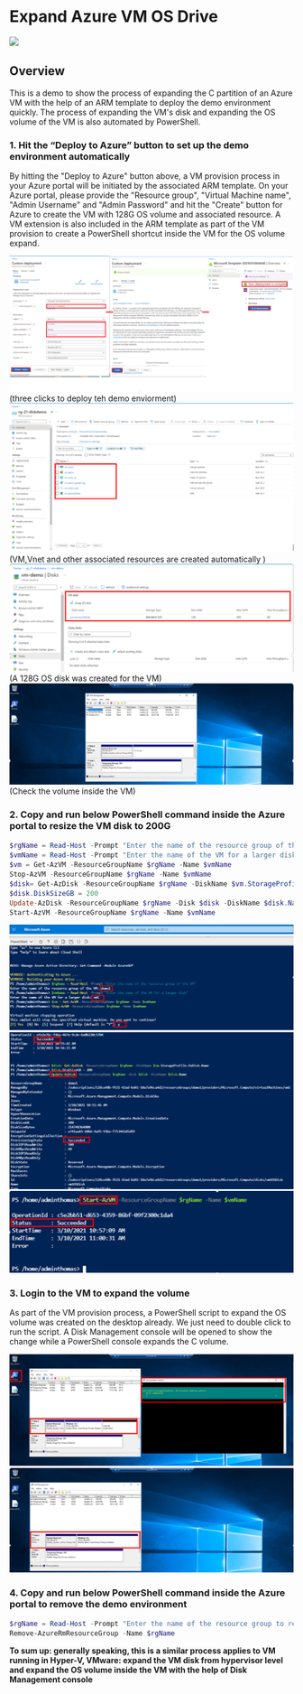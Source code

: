 # Expand Azure VM OS Drive
<a href="https://portal.azure.com/#create/Microsoft.Template/uri/https%3A%2F%2Fraw.githubusercontent.com%2Fthomasnli%2Fexpand-azure-vm-os-drive-demo%2Fmain%2Fazure_vm_deploy.json" target="_blank">
  <img src="https://aka.ms/deploytoazurebutton"/>
</a>

## Overview
This is a demo to show the process of expanding the C partition of an Azure VM with the help of an ARM template to deploy the demo environment quickly. The process of expanding the VM's disk and expanding the OS volume of the VM is also automated by PowerShell. 

### 1. Hit the “Deploy to Azure” button to set up the demo environment automatically
By hitting the "Deploy to Azure" button above, a VM provision process in your Azure portal will be initiated by the associated ARM template. On your Azure portal, please provide the "Resource group", "Virtual Machine name", "Admin Username" and "Admin Password" and hit the "Create" button for Azure to create the VM with 128G OS volume and associated resource. A VM extension is also included in the ARM template as part of the VM provision to create a PowerShell shortcut inside the VM for the OS volume expand.  

![Deploy VM Step1](https://github.com/thomasnli/expand-azure-vm-os-drive-demo/blob/main/images/deploy_vm_step1.png)
(three clicks to deploy teh demo enviorment)
![Deploy VM Step2](https://github.com/thomasnli/expand-azure-vm-os-drive-demo/blob/main/images/deploy_vm_step2.png)
(VM,Vnet and other associated resources are created automatically )
![Deploy VM Step3](https://github.com/thomasnli/expand-azure-vm-os-drive-demo/blob/main/images/deploy_vm_step3.png)
(A 128G OS disk was created for the VM)
![Deploy VM Step4](https://github.com/thomasnli/expand-azure-vm-os-drive-demo/blob/main/images/deploy_vm_step4.png)
(Check the volume inside the VM)




### 2. Copy and run below PowerShell command inside the Azure portal to resize the VM disk to 200G

```powershell
$rgName = Read-Host -Prompt "Enter the name of the resource group of the VM"
$vmName = Read-Host -Prompt "Enter the name of the VM for a larger disk"
$vm = Get-AzVM -ResourceGroupName $rgName -Name $vmName
Stop-AzVM -ResourceGroupName $rgName -Name $vmName
$disk= Get-AzDisk -ResourceGroupName $rgName -DiskName $vm.StorageProfile.OsDisk.Name
$disk.DiskSizeGB = 200
Update-AzDisk -ResourceGroupName $rgName -Disk $disk -DiskName $disk.Name
Start-AzVM -ResourceGroupName $rgName -Name $vmName
```

![Resize Disk Step1](https://github.com/thomasnli/expand-azure-vm-os-drive-demo/blob/main/images/resize_disk_step1.png)
![Resize Disk Step2](https://github.com/thomasnli/expand-azure-vm-os-drive-demo/blob/main/images/resize_disk_step2.png)
![Resize Disk Step3](https://github.com/thomasnli/expand-azure-vm-os-drive-demo/blob/main/images/resize_disk_step3.png)

### 3. Login to the VM to expand the volume 
As part of the VM provision process, a PowerShell script to expand the OS volume was created on the desktop already. We just need to double click to run the script. A Disk Management console will be opened to show the change while a PowerShell console expands the C volume. 

![Expand Volumn Step1](https://github.com/thomasnli/expand-azure-vm-os-drive-demo/blob/main/images/expand_volume_step1.png)
![Expand Volumn Step2](https://github.com/thomasnli/expand-azure-vm-os-drive-demo/blob/main/images/expand_volume_step2.png)

### 4. Copy and run below PowerShell command inside the Azure portal to remove the demo environment
```powershell
$rgName = Read-Host -Prompt "Enter the name of the resource group to remove"
Remove-AzureRmResourceGroup -Name $rgName
````

**To sum up: generally speaking, this is a similar process applies to VM running in Hyper-V, VMware: expand the VM disk from hypervisor level and expand the OS volume inside the VM with the help of Disk Management console**

